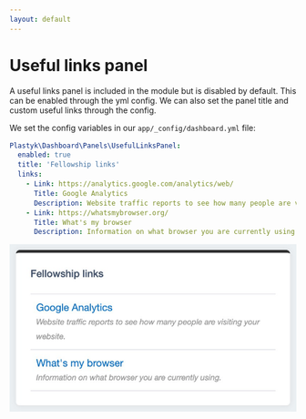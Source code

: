 ```yaml
---
layout: default
---
```


# Useful links panel

A useful links panel is included in the module but is disabled by default. This can be enabled through the yml config. We can also set the panel title and custom useful links through the config.

We set the config variables in our `app/_config/dashboard.yml` file:

```yml
Plastyk\Dashboard\Panels\UsefulLinksPanel:
  enabled: true
  title: 'Fellowship links'
  links:
    - Link: https://analytics.google.com/analytics/web/
      Title: Google Analytics
      Description: Website traffic reports to see how many people are visiting your website.
    - Link: https://whatsmybrowser.org/
      Title: What's my browser
      Description: Information on what browser you are currently using.
```

![Dashboard module useful links panel screenshot](images/dashboard-module-useful-links-panel.png)